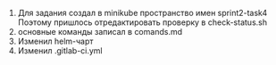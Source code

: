 1. Для задания создал в minikube пространство имен sprint2-task4
   Поэтому пришлось отредактировать проверку в check-status.sh
2. основные команды записал в comands.md
3. Изменил helm-чарт
4. Изменил .gitlab-ci.yml
